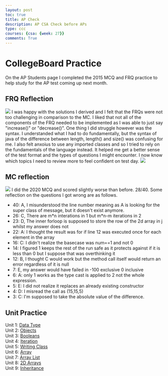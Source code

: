 ```yaml
---
layout: post
toc: true
title: AP Check
description: AP CSA Check before APs
type: ccc
courses: {csa: {week: 27}}
comments: True
---
```


# CollegeBoard Practice
On the AP Students page I completed the 2015 MCQ and FRQ practice to help study for the AP test coming up next month. 
## FRQ Reflection
<img src="{{site.baseurl}}/images/apcheck/frq1.png">
I was happy with the solutions I derived and I felt that the FRQs were not too challenging in comparison to the MC. I liked that not all of the components of the FRQ needed to be implemented as I was able to just say "increase()" or "decrease()". One thing I did struggle however was the syntax. I understanded what I had to do fundamentally, but the syntax of java of the difference between length, length() and size() was confusing for me. I also felt anxoius to use any imported classes and so I tried to rely on the fundamentals of the language instead. It helped me get a better sense of the test format and the types of questions I might encounter. I now know which topics I need to review more to feel confident on test day.

<img src="{{site.baseurl}}/images/apcheck/frq2.png">

## MC reflection
<img src="{{site.baseurl}}/images/apcheck/mcq1.png">
I did the 2020 MCQ and scored slightly worse than before. 28/40. Some reflection on the questions I got wrong are as follows. 
<ul>
<li>40: A, I misunderstood the line number meaning as A is looking for the super class of message, but it doesn't exist anymore.</li>
<li>26: C, There are m*n interations in 1 but m*n-m iterations in 2</li>
<li>23: D, The inner forloop is supposed to store the row of the 2d array in j whilst my answer does not</li>
<li>22: A: I thought the result was for if line 12 was executed once for each element in the array</li>
<li>16: C: I didn't realize the basecase was num==1 and not 0</li>
<li>14: I figured 1 keeps the rest of the run safe as it protects against if it is less than 0 but I suppose that was overthinking it </li>
<li>12: B, I thought C would work but the method call itself would return an error regardless of it is null</li>
<li>7: E, my answer would have failed in -100 exclusive 0 inclusive</li>
<li>6: A: only 1 works as the type cast is applied to 2 not the whole expression. </li>
<li>5: E: I did not realize it replaces an already existing constructor</li>
<li>4: D: I misread the call as (15,15,5)</li>
<li>3: C: I'm supposed to take the absolute value of the difference. </li>
</ul>

## Unit Practice
Unit 1: <a href="https://spooketti.github.io/studentCSA//2023/10/03/java-types-student-1_IPYNB_2_.html">Data Type</a><br>
Unit 2: <a href="https://spooketti.github.io/studentCSA//csa/unit2/period3/home">Objects</a><br>
Unit 3: <a href="https://spooketti.github.io/studentCSA//csa/unit3-p1/intro">Booleans</a><br>
Unit 4: <a href="https://spooketti.github.io/studentCSA//csa/unit4-p1/">Iteration</a><br>
Unit 5: <a href="https://spooketti.github.io/studentCSA//csa/period1/unit5/intro">Writing Class</a><br>
Unit 6: <a href="https://spooketti.github.io/studentCSA//csa/unit6-p1/">Array</a><br>
Unit 7: <a href="https://spooketti.github.io/studentCSA//csa/unit7-p1/unit7-homepage">Array List</a><br>
Unit 8: <a href="https://spooketti.github.io/studentCSA//unit8lesson-p1">2D Arrays</a><br>
Unit 9: <a href="https://spooketti.github.io/studentCSA//inheritance">Inheritance</a><br>

